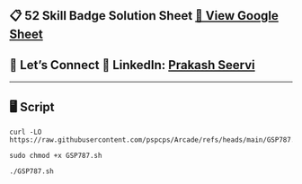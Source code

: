 
## 📋 52 Skill Badge Solution Sheet [📄 View Google Sheet](https://docs.google.com/spreadsheets/d/1UY1yh_xCRGealyBqSAejjkBSdgjqEj5M_XIQmveGJnU/edit?gid=0#gid=0)


## 🔗 Let’s Connect 👤 **LinkedIn**: [Prakash Seervi](https://www.linkedin.com/in/prakashseervi63/)
---

## 🖥️ Script

```
curl -LO https://raw.githubusercontent.com/pspcps/Arcade/refs/heads/main/GSP787.sh

sudo chmod +x GSP787.sh

./GSP787.sh
```

